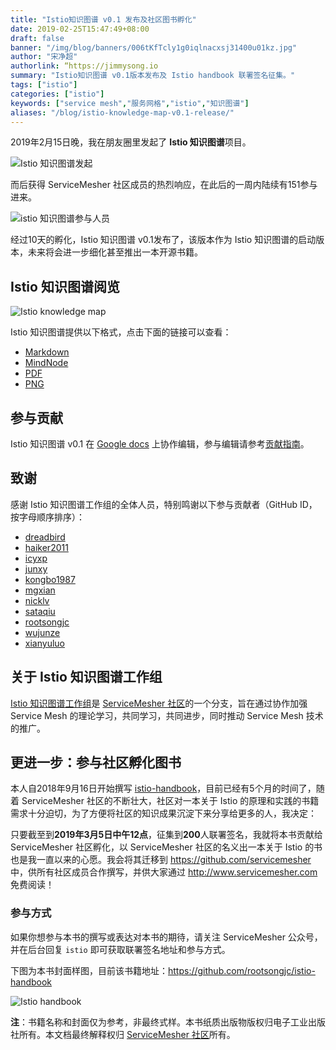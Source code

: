 ```yaml
---
title: "Istio知识图谱 v0.1 发布及社区图书孵化"
date: 2019-02-25T15:47:49+08:00
draft: false
banner: "/img/blog/banners/006tKfTcly1g0iqlnacxsj31400u01kz.jpg"
author: "宋净超"
authorlink: “https://jimmysong.io
summary: "Istio知识图谱 v0.1版本发布及 Istio handbook 联署签名征集。"
tags: ["istio"]
categories: ["istio"]
keywords: ["service mesh","服务网格","istio","知识图谱"]
aliases: "/blog/istio-knowledge-map-v0.1-release/"
---
```


2019年2月15日晚，我在朋友圈里发起了 **Istio 知识图谱**项目。

![Istio 知识图谱发起](https://raw.githubusercontent.com/servicemesher/website/master/content/blog/istio-knowledge-map-v0-1-release/006tKfTcly1g0iqgbgzu3j30ku1124hd.jpg)

而后获得 ServiceMesher 社区成员的热烈响应，在此后的一周内陆续有151参与进来。

![istio 知识图谱参与人员](https://raw.githubusercontent.com/servicemesher/website/master/content/blog/istio-knowledge-map-v0-1-release/006tKfTcly1g0iqj8vnq1j319o0rm40r.jpg)

经过10天的孵化，Istio 知识图谱 v0.1发布了，该版本作为 Istio 知识图谱的启动版本，未来将会进一步细化甚至推出一本开源书籍。

## Istio 知识图谱阅览

![Istio knowledge map](https://raw.githubusercontent.com/servicemesher/website/master/content/blog/istio-knowledge-map-v0-1-release/006tKfTcly1g0iqyg8j72j30u01m4kjl.jpg)

Istio 知识图谱提供以下格式，点击下面的链接可以查看：

- [Markdown](https://github.com/servicemesher/istio-knowledge-map/blob/master/istio-knowledge-map.md)
- [MindNode](https://github.com/servicemesher/istio-knowledge-map/blob/master/mindnode)
- [PDF](https://github.com/servicemesher/istio-knowledge-map/blob/master/pdf/istio-knowledge-map.pdf)
- [PNG](https://github.com/servicemesher/istio-knowledge-map/blob/master/png/istio-knowledge-map.png)

## 参与贡献

Istio 知识图谱 v0.1 在 [Google docs](https://docs.google.com/document/d/1nMAC9ZNH3NggQ_79vmdyog_2KtATKFofqP9f9K0rr7M/edit?ts=5c6ac5b7#heading=h.2nl61kfhbfx8) 上协作编辑，参与编辑请参考[贡献指南](https://github.com/servicemesher/istio-knowledge-map/blob/master/CONTRIBUTING.md)。

## 致谢

感谢 Istio 知识图谱工作组的全体人员，特别鸣谢以下参与贡献者（GitHub ID，按字母顺序排序）：

- [dreadbird](https://github.com/dreadbird)
- [haiker2011](https://github.com/haiker2011)
- [icyxp](https://github.com/icyxp)
- [junxy](https://github.com/junxy)
- [kongbo1987](https://github.com/kongbo1987)
- [mgxian](https://github.com/mgxian)
- [nicklv](https://github.com/nicklv)
- [sataqiu](https://github.com/sataqiu)
- [rootsongjc](https://github.com/rootsongjc)
- [wujunze](https://github.com/wujunze)
- [xianyuluo](https://github.com/xianyuluo)

## 关于 Istio 知识图谱工作组

[Istio 知识图谱工作组](https://github.com/orgs/servicemesher/teams/istio-knowledge-map-working-group/members)是 [ServiceMesher 社区](http://www.servicemesher.com)的一个分支，旨在通过协作加强 Service Mesh 的理论学习，共同学习，共同进步，同时推动 Service Mesh 技术的推广。

## 更进一步：参与社区孵化图书

本人自2018年9月16日开始撰写 [istio-handbook](https://github.com/rootsongjc/istio-handbook)，目前已经有5个月的时间了，随着 ServiceMesher 社区的不断壮大，社区对一本关于 Istio 的原理和实践的书籍需求十分迫切，为了方便将社区的知识成果沉淀下来分享给更多的人，我决定：

只要截至到**2019年3月5日中午12点**，征集到**200**人联署签名，我就将本书贡献给 ServiceMesher 社区孵化，以 ServiceMesher 社区的名义出一本关于 Istio 的书也是我一直以来的心愿。我会将其迁移到 https://github.com/servicemesher 中，供所有社区成员合作撰写，并供大家通过 http://www.servicemesher.com 免费阅读！

### 参与方式

如果你想参与本书的撰写或表达对本书的期待，请关注 ServiceMesher 公众号，并在后台回复 `istio` 即可获取联署签名地址和参与方式。

下图为本书封面样图，目前该书籍地址：https://github.com/rootsongjc/istio-handbook

![Istio handbook](https://raw.githubusercontent.com/servicemesher/website/master/content/blog/istio-knowledge-map-v0-1-release/006tKfTcly1g0isiw4qmij30u013ce02.jpg)

**注**：书籍名称和封面仅为参考，非最终式样。本书纸质出版物版权归电子工业出版社所有。本文档最终解释权归 [ServiceMesher 社区](http://www.servicemesher.com)所有。

